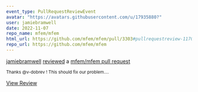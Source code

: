 ```yaml
---
event_type: PullRequestReviewEvent
avatar: "https://avatars.githubusercontent.com/u/17935880?"
user: jamiebramwell
date: 2022-11-07
repo_name: mfem/mfem
html_url: https://github.com/mfem/mfem/pull/3303#pullrequestreview-1170768204
repo_url: https://github.com/mfem/mfem
---
```


<a href='https://github.com/jamiebramwell' target='_blank'>jamiebramwell</a> <a href='https://github.com/mfem/mfem/pull/3303#pullrequestreview-1170768204' target='_blank'>reviewed</a> a <a href='https://github.com/mfem/mfem/pull/3303' target='_blank'>mfem/mfem pull request</a>

<small>Thanks @v-dobrev ! This should fix our problem....</small>

<a href='https://github.com/mfem/mfem/pull/3303#pullrequestreview-1170768204' target='_blank'>View Review</a>